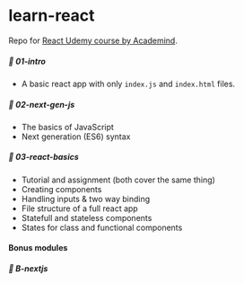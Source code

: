 # learn-react
Repo for [React Udemy course by Academind][1].

##### 📁 01-intro
- A basic react app with only `index.js` and `index.html` files.

##### 📁 02-next-gen-js
- The basics of JavaScript
- Next generation (ES6) syntax

##### 📁 03-react-basics
- Tutorial and assignment (both cover the same thing)
- Creating components
- Handling inputs & two way binding
- File structure of a full react app
- Statefull and stateless components
- States for class and functional components


#### Bonus modules

##### 📁 B-nextjs




[1]: https://www.udemy.com/course/react-the-complete-guide-incl-redux/ "React Udemy course"

